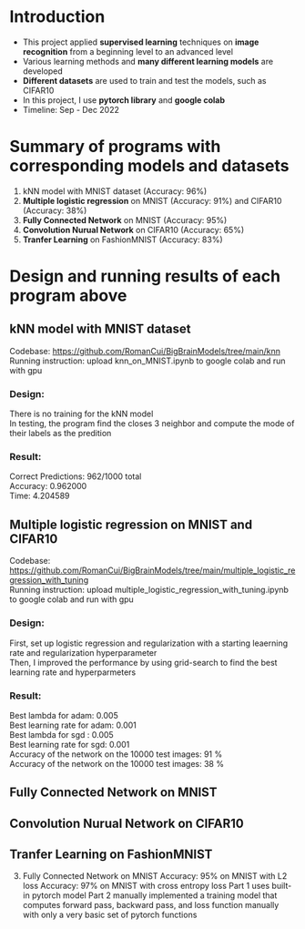 # Introduction

- This project applied **supervised learning** techniques on **image recognition** from a beginning level to an advanced level
- Various learning methods and **many different learning models** are developed
- **Different datasets** are used to train and test the models, such as CIFAR10
- In this project, I use **pytorch library** and **google colab**
- Timeline: Sep - Dec 2022

# Summary of programs with corresponding models and datasets

1. kNN model with MNIST dataset (Accuracy: 96%)
2. **Multiple logistic regression** on MNIST (Accuracy: 91%) and CIFAR10 (Accuracy: 38%)
3. **Fully Connected Network** on MNIST (Accuracy: 95%)
4. **Convolution Nurual Network** on CIFAR10 (Accuracy: 65%)
5. **Tranfer Learning** on FashionMNIST (Accuracy: 83%)

# Design and running results of each program above

## kNN model with MNIST dataset

Codebase: https://github.com/RomanCui/BigBrainModels/tree/main/knn <br>
Running instruction: upload knn_on_MNIST.ipynb to google colab and run with gpu

### Design:
There is no training for the kNN model <br>
In testing, the program find the closes 3 neighbor and compute the mode of their labels as the predition

### Result:

Correct Predictions: 962/1000 total <br>
Accuracy: 0.962000 <br>
Time: 4.204589

## Multiple logistic regression on MNIST and CIFAR10

Codebase: https://github.com/RomanCui/BigBrainModels/tree/main/multiple_logistic_regression_with_tuning <br>
Running instruction: upload multiple_logistic_regression_with_tuning.ipynb to google colab and run with gpu

### Design:

First, set up logistic regression and regularization with a starting leaerning rate and regularization hyperparameter <br>
Then, I improved the performance by using grid-search to find the best learning rate and hyperparmeters

### Result:

Best lambda for adam:  0.005 <br>
Best learning rate for adam:  0.001 <br>
Best lambda for sgd :  0.005 <br>
Best learning rate for sgd:  0.001 <br>
Accuracy of the network on the 10000 test images: 91 % <br>
Accuracy of the network on the 10000 test images: 38 %


## Fully Connected Network on MNIST

## Convolution Nurual Network on CIFAR10

## Tranfer Learning on FashionMNIST



3. Fully Connected Network on MNIST
   Accuracy: 95% on MNIST with L2 loss
   Accuracy: 97% on MNIST with cross entropy loss
   Part 1 uses built-in pytorch model 
   Part 2 manually implemented a training model that 
   computes forward pass, backward pass, and loss function manually
   with only a very basic set of pytorch functions
   
